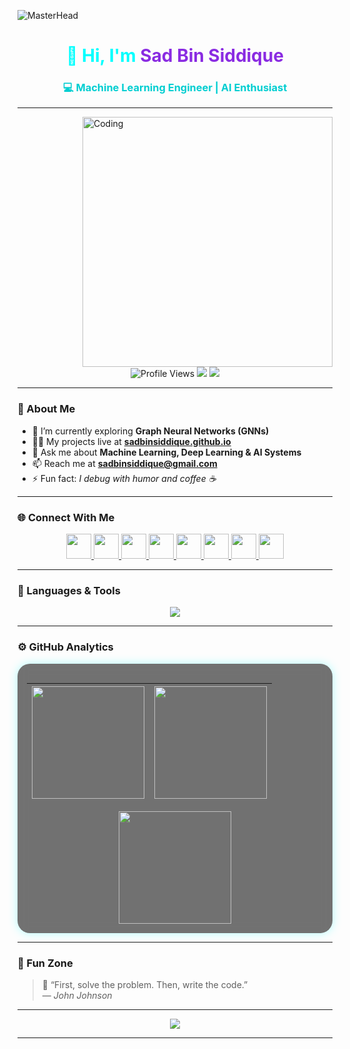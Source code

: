 <!-- Futuristic Liquid Glass Dark Theme GitHub Profile -->

![MasterHead](https://media.licdn.com/dms/image/C5612AQGI9Obf7f-lMQ/article-cover_image-shrink_720_1280/0/1648456393948?e=2147483647&v=beta&t=0VBD9nswTEIyn4dXsie847QkunT8T3pnAZBVaDHVepI)

<h1 align="center" style="color:#00FFFF;">👋 Hi, I'm <span style="color:#8A2BE2;">Sad Bin Siddique</span></h1>
<h3 align="center" style="color:#00CED1;">💻 Machine Learning Engineer | AI Enthusiast</h3>

---

<img align="right" alt="Coding" width="400" src="https://media.tenor.com/R7LX8MmB5HQAAAAi/game-changer-game-changers.gif">

<div align="center">
  <img src="https://komarev.com/ghpvc/?username=sadbinsiddique&label=Visitors&color=00FFFF&style=flat-square" alt="Profile Views" />
  <img src="https://img.shields.io/badge/Focus-GNNs-blueviolet?style=flat-square" />
  <img src="https://img.shields.io/badge/AI%20Tools-TensorFlow%20%7C%20PyTorch-lightblue?style=flat-square" />
</div>

---

### 🚀 About Me

- 🌱 I’m currently exploring **Graph Neural Networks (GNNs)**  
- 👨‍💻 My projects live at **[sadbinsiddique.github.io](https://sadbinsiddique.github.io)**  
- 💬 Ask me about **Machine Learning, Deep Learning & AI Systems**  
- 📫 Reach me at **sadbinsiddique@gmail.com**  
- ⚡ Fun fact: *I debug with humor and coffee ☕*

---

### 🌐 Connect With Me

<p align="center">
  <a href="https://linkedin.com/in/md-sad-bin-siddique-7a38a9219/" target="_blank">
    <img src="https://skillicons.dev/icons?i=linkedin" height="40" />
  </a>
  <a href="https://stackoverflow.com/users/siam" target="_blank">
    <img src="https://skillicons.dev/icons?i=stackoverflow" height="40" />
  </a>
  <a href="https://fb.com/sadbin.siddique.5" target="_blank">
    <img src="https://skillicons.dev/icons?i=facebook" height="40" />
  </a>
  <a href="https://instagram.com/sadbinsiddique" target="_blank">
    <img src="https://skillicons.dev/icons?i=instagram" height="40" />
  </a>
  <a href="https://www.behance.net/sadbinsiddique" target="_blank">
    <img src="https://skillicons.dev/icons?i=behance" height="40" />
  </a>
  <a href="https://dribbble.com/siam" target="_blank">
    <img src="https://skillicons.dev/icons?i=dribbble" height="40" />
  </a>
  <a href="https://www.hackerrank.com/sadbinsiddique" target="_blank">
    <img src="https://skillicons.dev/icons?i=hackerrank" height="40" />
  </a>
  <a href="https://codeforces.com/profile/sad_bin_siddique" target="_blank">
    <img src="https://cdn.jsdelivr.net/gh/devicons/devicon/icons/codeforces/codeforces-plain.svg" height="40" />
  </a>
</p>

---

### 🧠 Languages & Tools

<p align="center">
  <img src="https://skillicons.dev/icons?i=python,cpp,html,css,js,react,nextjs,bootstrap,django,flask,git,linux,tensorflow,pytorch,opencv,arduino,flutter,azure,firebase,mysql,postgresql,docker,vscode,unity,figma,photoshop" />
</p>

---

### ⚙️ GitHub Analytics

<div align="center" style="background:rgba(20,20,20,0.6);border-radius:20px;padding:15px;backdrop-filter:blur(8px);box-shadow:0 0 15px rgba(0,255,255,0.3);">

| <img src="https://github-readme-stats.vercel.app/api?username=sadbinsiddique&show_icons=true&theme=tokyonight&hide_border=true" height="180px"/> | <img src="https://github-readme-stats.vercel.app/api/top-langs/?username=sadbinsiddique&layout=compact&theme=tokyonight&hide_border=true" height="180px"/> |
|:---:|:---:|

<img src="https://github-readme-streak-stats.herokuapp.com/?user=sadbinsiddique&theme=tokyonight&hide_border=true" height="180px" />
</div>

---

### 🧩 Fun Zone

> 💬 “First, solve the problem. Then, write the code.”  
> — *John Johnson*

---

<div align="center">
  <img src="https://readme-typing-svg.herokuapp.com?font=Orbitron&size=25&duration=3000&color=00FFFF&center=true&vCenter=true&width=600&lines=Machine+Learning+Engineer;Deep+Learning+Explorer;Building+Smarter+AI+Models;Open+Source+Contributor;Always+Learning+New+Tech" />
</div>

---